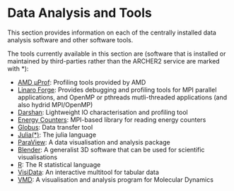 # Data Analysis and Tools

This section provides information on each of the centrally installed
data analysis software and other software tools.

The tools currently available in this section are (software that is installed or maintained
by third-parties rather than the ARCHER2 service are marked with *):

- [AMD &mu;Prof](amd-uprof.md): Profiling tools provided by AMD
- [Linaro Forge](forge.md): Provides debugging and profiling tools for MPI parallel applications, and
OpenMP or pthreads mutli-threaded applications (and also hydrid MPI/OpenMP)
- [Darshan](darshan.md): Lightweight IO characterisation and profiling tool
- [Energy Counters](pm-mpi-lib.md): MPI-based library for reading energy counters
- [Globus](globus): Data transfer tool
- [Julia(\*)](julia.md): The julia language
- [ParaView](paraview.md): A data visualisation and analysis package 
- [Blender](blender.md): A generalist 3D software that can be used for scientific visualisations
- [R](cray-r.md): The R statistical language
- [VisiData](visidata.md): An interactive multitool for tabular data
- [VMD](vmd.md): A visualisation and analysis program for Molecular Dynamics
